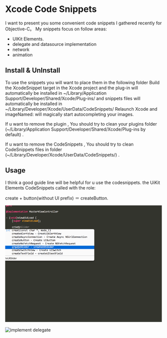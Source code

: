 
# Xcode Code Snippets
I want to present you some convenient code snippets I gathered recently for Objective-C。 My snippets focus on follow areas:

* UIKit Elements.  
* delegate and datasource implementation
* network
* animation

## Install & UnInstall
To use the snippets you will want to place them in the following folder
Build the XcodeSnippet target in the Xcode project and the plug-in will automatically be installed in 
~/Library/Application Support/Developer/Shared/Xcode/Plug-ins/  and snippets files will automatically be installed in ~/Library/Developer/Xcode/UserData/CodeSnippets/   Relaunch Xcode and imageNamed: will magically start autocompleting your images.

If u want to remove the plugin , You should try to clean your plugins folder (~/Library/Application Support/Developer/Shared/Xcode/Plug-ins by default) . 

If u want to remove the CodeSnippets , You should try to clean CodeSnippets files in folder (~/Library/Developer/Xcode/UserData/CodeSnippets/) . 


## Usage
I think a good guide line will be helpful for u use the codesnippets.   the UiKit Elements CodeSnippets called with the role:

create + button(without UI prefix) ＝  createButton.

![create uielements](https://raw.githubusercontent.com/suruiqiang/XcodeSnippet/master/create-ui-elements.gif)  


![implement delegate](https://raw.githubusercontent.com/suruiqiang/XcodeSnippet/master/implement-delegate-datasource)  


